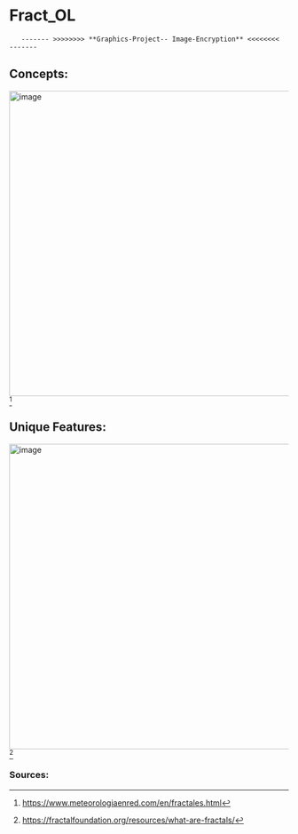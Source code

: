 # Fract_OL 
       ------- >>>>>>>> **Graphics-Project-- Image-Encryption** <<<<<<<<  -------
## Concepts: 
<img width="550" alt="image" src="https://user-images.githubusercontent.com/66947064/201437496-498aecd8-91dd-401c-9a94-6eabecae0fbe.png">[^1]

## Unique Features:

<img width="550" alt="image" src="https://user-images.githubusercontent.com/66947064/201437612-a049f19c-d804-434b-976b-e6dc4f8824ce.png">[^2]


### Sources: 

[^1]: https://www.meteorologiaenred.com/en/fractales.html
[^2]: https://fractalfoundation.org/resources/what-are-fractals/
